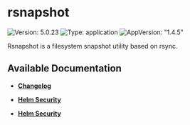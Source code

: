 # rsnapshot

![Version: 5.0.23](https://img.shields.io/badge/Version-5.0.23-informational?style=flat-square) ![Type: application](https://img.shields.io/badge/Type-application-informational?style=flat-square) ![AppVersion: "1.4.5"](https://img.shields.io/badge/AppVersion-"1.4.5"-informational?style=flat-square)

Rsnapshot is a filesystem snapshot utility based on rsync.

## Available Documentation

- [**Changelog**](CHANGELOG)

- [**Helm Security**](container-security)

- [**Helm Security**](helm-security)

